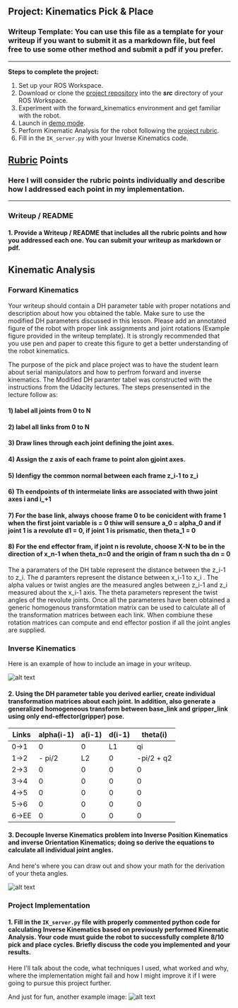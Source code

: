 ## Project: Kinematics Pick & Place
### Writeup Template: You can use this file as a template for your writeup if you want to submit it as a markdown file, but feel free to use some other method and submit a pdf if you prefer.

---


**Steps to complete the project:**  


1. Set up your ROS Workspace.
2. Download or clone the [project repository](https://github.com/udacity/RoboND-Kinematics-Project) into the ***src*** directory of your ROS Workspace.  
3. Experiment with the forward_kinematics environment and get familiar with the robot.
4. Launch in [demo mode](https://classroom.udacity.com/nanodegrees/nd209/parts/7b2fd2d7-e181-401e-977a-6158c77bf816/modules/8855de3f-2897-46c3-a805-628b5ecf045b/lessons/91d017b1-4493-4522-ad52-04a74a01094c/concepts/ae64bb91-e8c4-44c9-adbe-798e8f688193).
5. Perform Kinematic Analysis for the robot following the [project rubric](https://review.udacity.com/#!/rubrics/972/view).
6. Fill in the `IK_server.py` with your Inverse Kinematics code. 


[//]: # (Image References)

[image1]: ./misc_images/misc1.png
[image2]: ./misc_images/misc3.png
[image3]: ./misc_images/misc2.png

## [Rubric](https://review.udacity.com/#!/rubrics/972/view) Points
### Here I will consider the rubric points individually and describe how I addressed each point in my implementation.  

---
### Writeup / README

#### 1. Provide a Writeup / README that includes all the rubric points and how you addressed each one.  You can submit your writeup as markdown or pdf.  

## Kinematic Analysis
### Forward Kinematics
Your writeup should contain a DH parameter table with proper notations and description about how you obtained the table. Make sure to use the modified DH parameters discussed in this lesson. Please add an annotated figure of the robot with proper link assignments and joint rotations (Example figure provided in the writeup template). It is strongly recommended that you use pen and paper to create this figure to get a better understanding of the robot kinematics.

The purpose of the pick and place project was to have the student learn about serial manipulators and how to perfrom forward and inverse kinematics.  The Modified DH paramter tabel was constructed with the instructions from the Udacity lectures. The steps presensented in the lecture follow as:

#### 1) label all joints from 0 to N
#### 2) label all links from 0 to N
#### 3) Draw lines through each joint defining the joint axes.
#### 4) Assign the z axis of each frame to point alon gjoint axes.
#### 5) Idenfigy the common normal between each frame z_i-1 to z_i
#### 6) Th eendpoints of th intermeiate links are associated with thwo joint axes i and i_+1
#### 7) For the base link, always choose frame 0 to be conicident with frame 1 when the first joint variable is = 0 thiw will sensure a_0 = alpha_0 and if joint 1 is a revolute d1 = 0, if joint 1 is prismatic, then theta_1 = 0
#### 8) For the end effector fram, if joint n is revolute, choose X-N to be in the direction of x_n-1 when theta_n=0 and the origin of fram n such tha dn = 0

The a paramaters of the DH table represent the distance between the z_i-1 to z_i.  The d paramters represent the distance between x_i-1 to x_i .  The alpha values or twist angles are the measured angles between z_i-1 and z_i measured about the x_i-1 axis.  The theta parameters represent the twist angles of the revolute joints.  Once all the parameteres have been obtained a generic homogenous transformtation matrix can be used to calculate all of the transformation matrices between each link.  When combiune these rotation matrices can compute and end effector postion if all the joint angles are supplied.  
### Inverse Kinematics

Here is an example of how to include an image in your writeup.

![alt text][image1]

#### 2. Using the DH parameter table you derived earlier, create individual transformation matrices about each joint. In addition, also generate a generalized homogeneous transform between base_link and gripper_link using only end-effector(gripper) pose.

Links | alpha(i-1) | a(i-1) | d(i-1) | theta(i)
--- | --- | --- | --- | ---
0->1 | 0 | 0 | L1 | qi
1->2 | - pi/2 | L2 | 0 | -pi/2 + q2
2->3 | 0 | 0 | 0 | 0
3->4 |  0 | 0 | 0 | 0
4->5 | 0 | 0 | 0 | 0
5->6 | 0 | 0 | 0 | 0
6->EE | 0 | 0 | 0 | 0


#### 3. Decouple Inverse Kinematics problem into Inverse Position Kinematics and inverse Orientation Kinematics; doing so derive the equations to calculate all individual joint angles.

And here's where you can draw out and show your math for the derivation of your theta angles. 

![alt text][image2]

### Project Implementation

#### 1. Fill in the `IK_server.py` file with properly commented python code for calculating Inverse Kinematics based on previously performed Kinematic Analysis. Your code must guide the robot to successfully complete 8/10 pick and place cycles. Briefly discuss the code you implemented and your results. 


Here I'll talk about the code, what techniques I used, what worked and why, where the implementation might fail and how I might improve it if I were going to pursue this project further.  


And just for fun, another example image:
![alt text][image3]


